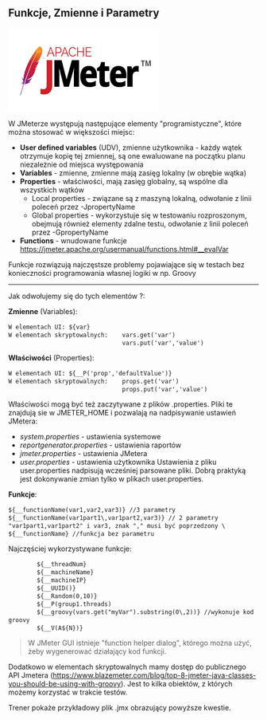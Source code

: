 ## Funkcje, Zmienne i Parametry

![groovy](../img/jmeter.png)

W JMeterze występują następujące elementy "programistyczne", które można stosować w większości miejsc:

   - **User defined variables** (UDV), zmienne użytkownika - każdy wątek otrzymuje kopię tej zmiennej, są one ewaluowane na początku planu niezależnie od miejsca występowania
   - **Variables** - zmienne, zmienne mają zasięg lokalny (w obrębie wątka)
   - **Properties** - właściwości, mają zasięg globalny, są wspólne dla wszystkich wątków
        - Local properties - związane są z maszyną lokalną, odwołanie z linii poleceń przez -JpropertyName
        - Global properties - wykorzystuje się w testowaniu rozproszonym, obejmują również elementy zdalne testu, odwołanie z linii poleceń przez -GpropertyName     
   - **Functions** - wnudowane funkcje https://jmeter.apache.org/usermanual/functions.html#__evalVar
 
 Funkcje rozwiązują najczęstsze problemy pojawiające się w testach bez konieczności programowania własnej logiki w np. Groovy
  
---

Jak odwołujemy się do tych elementów ?:

**Zmienne** (Variables):
    
    W elementach UI: ${var}
    W elementach skryptowalnych:    vars.get('var')
                                    vars.put('var','value') 
**Właściwości** (Properties):

    W elementach UI: ${__P('prop','defaultValue')}
    W elementach skryptowalnych:    props.get('var')
                                    props.put('var','value') 
        
Właściwości mogą być też zaczytywane z plików .properties. Pliki te znajdują sie w JMETER_HOME i pozwalają na nadpisywanie ustawień JMetera:
- _system.properties_ - ustawienia systemowe
- _reportgenerator.properties_ - ustawienia raportów
- _jmeter.properties_ - ustawienia JMetera
- _user.properties_ - ustawienia użytkownika
Ustawienia z pliku user.properties nadpisują wcześniej parsowane pliki. Dobrą praktyką jest dokonywanie zmian tylko w plikach user.properties.
    
**Funkcje**:

    ${__functionName(var1,var2,var3)} //3 parametry
    ${__functionName(var1part1\,var1part2,var3)} // 2 parametry "var1part1,var1part2" i var3, znak "," musi być poprzedzony \
    ${__functionName} //funkcja bez parametru

 Najczęściej wykorzystywane funkcje:
 
            ${__threadNum}
            ${__machineName}
            ${__machineIP}
            ${__UUID()}
            ${__Random(0,10)}
            ${__P(group1.threads)
            ${__groovy(vars.get("myVar").substring(0\,2))} //wykonuje kod groovy
            ${__V(A${N})}
 
 > W JMeter GUI istnieje "function helper dialog", którego można użyć, żeby wygenerować działający kod funkcji.
 
Dodatkowo w elementach skryptowalnych mamy dostęp do publicznego API Jmetera (https://www.blazemeter.com/blog/top-8-jmeter-java-classes-you-should-be-using-with-groovy).
Jest to kilka obiektów, z których możemy korzystać w trakcie testów.

Trener pokaże przykładowy plik .jmx obrazujący powyższe kwestie.